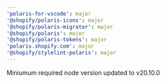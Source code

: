 ```yaml
---
'polaris-for-vscode': major
'@shopify/polaris-icons': major
'@shopify/polaris-migrator': major
'@shopify/polaris': major
'@shopify/polaris-tokens': major
'polaris.shopify.com': major
'@shopify/stylelint-polaris': major
---
```


Miniumum required node version updated to v20.10.0
